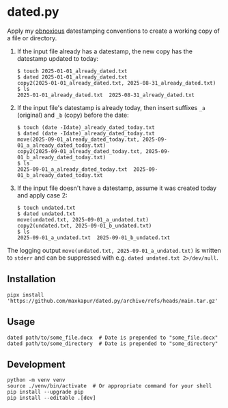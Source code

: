 # dated.py

Apply my [obnoxious](https://maxkapur.com/2024/04/26/iso-dates-filenames.html)
datestamping conventions to create a working copy of a file or directory.

1. If the input file already has a datestamp, the new copy has the datestamp
   updated to today:

   ```shell
   $ touch 2025-01-01_already_dated.txt
   $ dated 2025-01-01_already_dated.txt
   copy2(2025-01-01_already_dated.txt, 2025-08-31_already_dated.txt)
   $ ls
   2025-01-01_already_dated.txt  2025-08-31_already_dated.txt
   ```

2. If the input file's datestamp is already today, then insert suffixes `_a`
   (original) and `_b` (copy) before the date:

   ```shell
   $ touch (date -Idate)_already_dated_today.txt
   $ dated (date -Idate)_already_dated_today.txt
   move(2025-09-01_already_dated_today.txt, 2025-09-01_a_already_dated_today.txt)
   copy2(2025-09-01_already_dated_today.txt, 2025-09-01_b_already_dated_today.txt)
   $ ls
   2025-09-01_a_already_dated_today.txt  2025-09-01_b_already_dated_today.txt
   ```

3. If the input file doesn't have a datestamp, assume it was created today and
   apply case 2:

   ```shell
   $ touch undated.txt
   $ dated undated.txt
   move(undated.txt, 2025-09-01_a_undated.txt)
   copy2(undated.txt, 2025-09-01_b_undated.txt)
   $ ls
   2025-09-01_a_undated.txt  2025-09-01_b_undated.txt
   ```

The logging output `move(undated.txt, 2025-09-01_a_undated.txt)` is written to
`stderr` and can be suppressed with e.g. `dated undated.txt 2>/dev/null`.

## Installation

```shell
pipx install 'https://github.com/maxkapur/dated.py/archive/refs/heads/main.tar.gz'
```

## Usage

```shell
dated path/to/some_file.docx  # Date is prepended to "some_file.docx"
dated path/to/some_directory  # Date is prepended to "some_directory"
```

## Development

```shell
python -m venv venv
source ./venv/bin/activate  # Or appropriate command for your shell
pip install --upgrade pip
pip install --editable .[dev]
```
